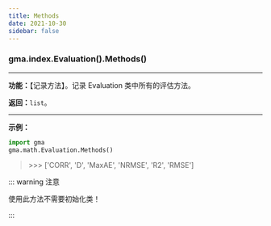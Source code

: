 ```yaml
---
title: Methods
date: 2021-10-30
sidebar: false
---
```


### gma.index.Evaluation().**Methods**()

---

**功能：**【记录方法】。记录 Evaluation 类中所有的评估方法。

**返回：**`list`。

--- 

**示例：**

```python
import gma
gma.math.Evaluation.Methods()
```
> \>>> ['CORR', 'D', 'MaxAE', 'NRMSE', 'R2', 'RMSE']

::: warning 注意

使用此方法不需要初始化类！

:::